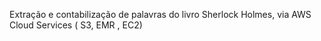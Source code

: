 Extração e contabilização de palavras do livro Sherlock Holmes, via AWS Cloud Services ( S3, EMR , EC2)
